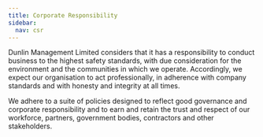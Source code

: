 ```yaml
---
title: Corporate Responsibility
sidebar:
  nav: csr
---
```


Dunlin Management Limited considers that it has a responsibility to conduct business to the
highest safety standards, with due consideration for the environment and
the communities in which we operate. Accordingly, we expect our
organisation to act professionally, in adherence with company standards
and with honesty and integrity at all times.

We adhere to a suite of policies designed to reflect good governance and
corporate responsibility and to earn and retain the trust and respect of
our workforce, partners, government bodies, contractors and other
stakeholders.
